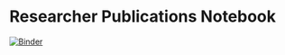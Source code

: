 # Researcher Publications Notebook

[![Binder](https://mybinder.org/badge_logo.svg)](https://mybinder.org/v2/gh/datacite/notebooks/master?filepath=pid-graph%2Fpy-researcher-publications%2Fpy-researcher-publications.ipynb)
